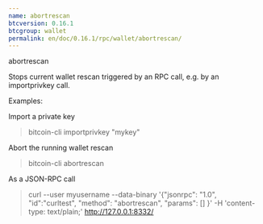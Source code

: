```yaml
---
name: abortrescan
btcversion: 0.16.1
btcgroup: wallet
permalink: en/doc/0.16.1/rpc/wallet/abortrescan/
---
```


abortrescan

Stops current wallet rescan triggered by an RPC call, e.g. by an importprivkey call.

Examples:

Import a private key
> bitcoin-cli importprivkey "mykey"

Abort the running wallet rescan
> bitcoin-cli abortrescan 

As a JSON-RPC call
> curl --user myusername --data-binary '{"jsonrpc": "1.0", "id":"curltest", "method": "abortrescan", "params": [] }' -H 'content-type: text/plain;' http://127.0.0.1:8332/


